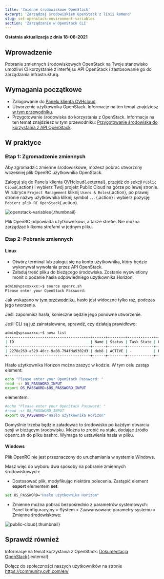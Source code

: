 ```yaml
---
title: 'Zmienne środowiskowe OpenStack'
excerpt: 'Zarządzaj środowiskiem OpenStack z linii komend'
slug: set-openstack-environment-variables
section: 'Zarządzanie w OpenStack CLI'
---
```


**Ostatnia aktualizacja z dnia 18-08-2021**

## Wprowadzenie

Pobranie zmiennych środowiskowych OpenStack na Twoje stanowisko umożliwi Ci korzystanie z interfejsu API OpenStack i zastosowanie go do zarządzania infrastrukturą.

## Wymagania początkowe

- Zalogowanie do [Panelu klienta OVHcloud](https://www.ovh.com/auth/?action=gotomanager&from=https://www.ovh.pl/&ovhSubsidiary=pl).
- Utworzenie użytkownika OpenStack. Informacje na ten temat znajdziesz [w tym przewodniku](https://docs.ovh.com/pl/public-cloud/tworzenie-i-usuwanie-uzytkownika-openstack/).
- Przygotowanie środowiska do korzystania z OpenStack. Informacje na ten temat znajdziesz w tym przewodniku: [Przygotowanie środowiska do korzystania z API OpenStack](https://docs.ovh.com/pl/public-cloud/prepare_the_environment_for_using_the_openstack_api/).

## W praktyce

### Etap 1: Zgromadzenie zmiennych

Aby zgromadzić zmienne środowiskowe, możesz pobrać utworzony wcześniej plik OpenRC użytkownika OpenStack.

Zaloguj się do [Panelu klienta OVHcloud](https://www.ovh.com/auth/?action=gotomanager&from=https://www.ovh.pl/&ovhSubsidiary=pl){.external}, przejdź do sekcji `Public Cloud`{.action} i wybierz Twój projekt Public Cloud na górze po lewej stronie.
<br> W rubryce `Project Management` kliknij `Users & Roles`{.action}, po prawej stronie nazwy użytkownika kliknij symbol `...`{.action} i wybierz pozycję `Pobierz plik RC OpenStack`{.action}.

![openstack-variables](images/pciopenstackvariables1e.png){.thumbnail}

Plik OpenRC odpowiada użytkownikowi, a także strefie. Nie można zarządzać kilkoma strefami w jednym pliku.

### Etap 2: Pobranie zmiennych

#### **Linux**

* Otwórz terminal lub zaloguj się na konto użytkownika, który będzie wykonywał wywołania przez API OpenStack.
* Załaduj treść pliku do bieżącego środowiska. Zostanie wyświetlony monit o podanie hasła odpowiedniego użytkownika Horizon.

```bash
admin@vpsxxxxxx:~$ source openrc.sh
Please enter your OpenStack Password:
```

Jak wskazano w [tym przewodniku](https://docs.ovh.com/pl/public-cloud/tworzenie-i-usuwanie-uzytkownika-openstack/), hasło jest widoczne tylko raz, podczas jego tworzenia.

Jeśli zapomnisz hasła, konieczne będzie jego ponowne utworzenie.

Jeśli CLI są już zainstalowane, sprawdź, czy działają prawidłowo:

```bash
admin@vpsxxxxxx:~$ nova list
+--------------------------------------+------+--------+------------+-------------+------------------------+
| ID                                   | Name | Status | Task State | Power State | Networks               |
+--------------------------------------+------+--------+------------+-------------+------------------------+
| 2278e269-a529-40cc-9a08-794fda9302d3 | deb8 | ACTIVE | -          | Running     | Ext-Net=xx.xxx.xx.xxx |
+--------------------------------------+------+--------+------------+-------------+------------------------+
```

Hasło użytkownika Horizon można zaszyć w kodzie. W tym celu zastąp element:

```bash
echo "Please enter your OpenStack Password: "
read -sr OS_PASSWORD_INPUT
export OS_PASSWORD=$OS_PASSWORD_INPUT
```

elementem:

```bash
#echo "Please enter your OpenStack Password: "
#read -sr OS_PASSWORD_INPUT
export OS_PASSWORD="Hasło użytkownika Horizon"
```

Domyślnie trzeba będzie załadować to środowisko po każdym otwarciu sesji w bieżącym środowisku. Można to zrobić na stałe, dodając źródło openrc.sh do pliku bashrc. Wymaga to ustawienia hasła w pliku.


#### **Windows**

Plik OpenRC nie jest przeznaczony do uruchamiania w systemie Windows.

Masz więc do wyboru dwa sposoby na pobranie zmiennych środowiskowych:

- Dostosować plik, modyfikując niektóre polecenia. Zastąpić element **export** elementem **set**:

```bash
set OS_PASSWORD="Hasło użytkownika Horizon"
```

- Zmienne można pobrać bezpośrednio z parametrów systemowych: Panel konfiguracyjny > System > Zaawansowane parametry systemu > Zmienne środowiskowe:


![public-cloud](images/pciopenstackvariables2.png){.thumbnail}

## Sprawdź również

Informacje na temat korzystania z OpenStack: [Dokumentacja OpenStack](https://docs.openstack.org/train/){.external}

Dołącz do społeczności naszych użytkowników na stronie <https://community.ovh.com/en/>